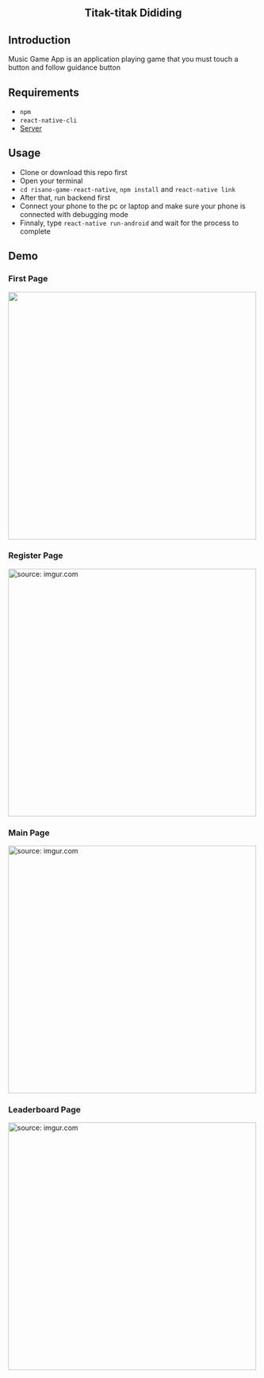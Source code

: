 <h2 align="center">Titak-titak Dididing</h1>

## Introduction


Music Game App is an application playing game that you must touch a button and follow guidance button 

## Requirements

- `npm`
- `react-native-cli`
- [Server](https://github.com/muhammadrisano/risano-game-backend-express)

## Usage

- Clone or download this repo first
- Open your terminal 
- `cd risano-game-react-native`, `npm install` and `react-native link`
- After that, run backend first
- Connect your phone to the pc or laptop and make sure your phone is connected with debugging mode
- Finnaly, type `react-native run-android` and wait for the process to complete

## Demo

### First Page
<img src="https://i.imgur.com/74FfXUA.jpg?1" width='500px'/>
  
### Register Page
<img src="https://i.imgur.com/VznU3XW.jpg" title="source: imgur.com" width='500px'/>

### Main Page
<img src="https://i.imgur.com/8mQ29f7.jpg" title="source: imgur.com" width='500px'/>

### Leaderboard Page
<img src="https://i.imgur.com/qOacRzp.jpg" title="source: imgur.com" width='500px'/>
  
